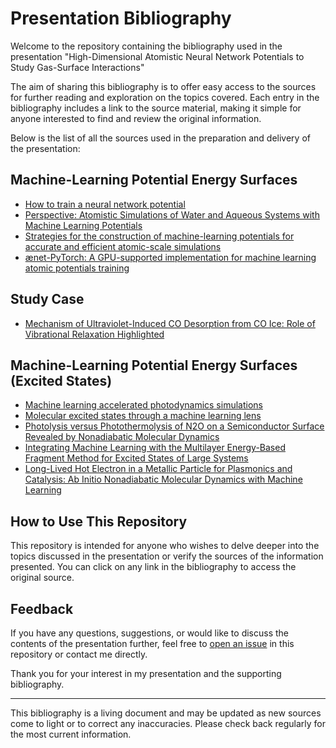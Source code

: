 # Presentation Bibliography

Welcome to the repository containing the bibliography used in the presentation "High-Dimensional Atomistic Neural Network Potentials to Study Gas-Surface Interactions" 

The aim of sharing this bibliography is to offer easy access to the sources for further reading and exploration on the topics covered. Each entry in the bibliography includes a link to the source material, making it simple for anyone interested to find and review the original information.

Below is the list of all the sources used in the preparation and delivery of the presentation:

## Machine-Learning Potential Energy Surfaces

- [How to train a neural network potential](https://pubs.aip.org/aip/jcp/article/159/12/121501/2913426/How-to-train-a-neural-network-potential)
- [Perspective: Atomistic Simulations of Water and Aqueous Systems with Machine Learning Potentials](https://arxiv.org/abs/2401.17875)
- [Strategies for the construction of machine-learning potentials for accurate and efficient atomic-scale simulations](https://iopscience.iop.org/article/10.1088/2632-2153/abfd96)
- [ænet-PyTorch: A GPU-supported implementation for machine learning atomic potentials training](https://pubs.aip.org/aip/jcp/article/158/16/164105/2885330/anet-PyTorch-A-GPU-supported-implementation-for)

## Study Case

- [Mechanism of Ultraviolet-Induced CO Desorption from CO Ice: Role of Vibrational Relaxation Highlighted](https://journals.aps.org/prl/abstract/10.1103/PhysRevLett.131.238001)

## Machine-Learning Potential Energy Surfaces (Excited States)

- [Machine learning accelerated photodynamics simulations](https://chemrxiv.org/engage/chemrxiv/article-details/646b7d47ccabde9f6e2eeaa4)
- [Molecular excited states through a machine learning lens](https://www.nature.com/articles/s41570-021-00278-1)
- [Photolysis versus Photothermolysis of N2O on a Semiconductor Surface Revealed by Nonadiabatic Molecular Dynamics](https://pubs.acs.org/doi/10.1021/jacs.2c10643)
- [Integrating Machine Learning with the Multilayer Energy-Based Fragment Method for Excited States of Large Systems](https://pubs.acs.org/doi/10.1021/acs.jpclett.9b03113)
- [Long-Lived Hot Electron in a Metallic Particle for Plasmonics and Catalysis: Ab Initio Nonadiabatic Molecular Dynamics with Machine Learning](https://pubs.acs.org/doi/10.1021/acsnano.0c04736)


## How to Use This Repository

This repository is intended for anyone who wishes to delve deeper into the topics discussed in the presentation or verify the sources of the information presented. You can click on any link in the bibliography to access the original source.

## Feedback

If you have any questions, suggestions, or would like to discuss the contents of the presentation further, feel free to [open an issue](https://github.com/YourGitHubUsername/YourRepositoryName/issues/new) in this repository or contact me directly.

Thank you for your interest in my presentation and the supporting bibliography.

---

This bibliography is a living document and may be updated as new sources come to light or to correct any inaccuracies. Please check back regularly for the most current information.
